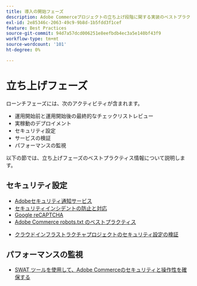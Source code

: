 ```yaml
---
title: 導入の開始フェーズ
description: Adobe Commerceプロジェクトの立ち上げ段階に関する実装のベストプラクティスについて説明します。
exl-id: 2e85346c-2063-49c9-9b8d-1b5fdd3f1cef
feature: Best Practices
source-git-commit: 94d7a57dcd006251e8eefbdb4ec3a5e140bf43f9
workflow-type: tm+mt
source-wordcount: '101'
ht-degree: 0%

---
```


# 立ち上げフェーズ

ローンチフェーズには、次のアクティビティが含まれます。

- 運用開始前と運用開始後の最終的なチェックリストレビュー
- 実稼動のデプロイメント
- セキュリティ設定
- サービスの検証
- パフォーマンスの監視

以下の節では、立ち上げフェーズのベストプラクティス情報について説明します。

## セキュリティ設定

- [Adobeセキュリティ通知サー&#x200B;ビス](security-notification-service.md)
- [セキュリティインシデントの防止と対応](prevent-respond-security-incident.md)
- [Google reCAPTCHA](https://docs.magento.com/user-guide/stores/security-google-recaptcha.html)
- [Adobe Commerce robots.txt のベストプラクティ&#x200B;ス](robots-txt.md)
<!-- - [Install the latest security patches](https://helpx.adobe.com/security/products/magento/apsb22-12.html) - CTAG deck -->
- [クラウドインフラストラクチャプロジェクトのセキュリティ設定の検証](https://devdocs.magento.com/cloud/live/site-launch-checklist.html#security-configuration)

## パフォーマンスの監視

- [SWAT ツールを使用して、Adobe Commerceのセキュリティと操作性を確保する](../../../tools/site-wide-analysis-tool/intro.md#integrations-with-other-adobe-commerce-support-tools)
